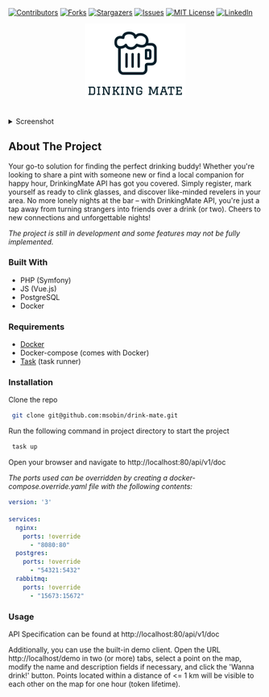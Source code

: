 [![Contributors](https://img.shields.io/github/contributors/msobin/drink-mate.svg?style=for-the-badge)](https://github.com/msobin/drink-mate/graphs/contributors)
[![Forks](https://img.shields.io/github/forks/msobin/drink-mate.svg?style=for-the-badge)](https://github.com/msobin/drink-mate/network/members)
[![Stargazers](https://img.shields.io/github/stars/msobin/drink-mate.svg?style=for-the-badge)](https://github.com/msobin/drink-mate/stargazers)
[![Issues](https://img.shields.io/github/issues/msobin/drink-mate.svg?style=for-the-badge)](https://img.shields.io/github/issues/msobin/drink-mate.svg?style=for-the-badge)
[![MIT License](https://img.shields.io/github/license/msobin/drink-mate.svg?style=for-the-badge)]( https://github.com/msobin/drink-mate/blob/master/LICENSE.txt)
[![LinkedIn](https://img.shields.io/badge/linkedin-%230077B5.svg?style=for-the-badge&logo=linkedin&logoColor=white)](https://linkedin.com/in/maximsobin)

<div align="center">
    <a href="https://github.com/msobin/drink-mate">
        <img src="images/logo.png" alt="Logo" width="200">
    </a>
</div>
<br><br>
<details>
    <summary>Screenshot</summary>
    <img src="images/screenshot-1.png" alt="Logo" width="500">
</details>

## About The Project
Your go-to solution for finding the perfect drinking buddy!
Whether you're looking to share a pint with someone new or find a local companion for happy hour, DrinkingMate API has got you covered.
Simply register, mark yourself as ready to clink glasses, and discover like-minded revelers in your area.
No more lonely nights at the bar – with DrinkingMate API, you're just a tap away from turning strangers into friends over a drink (or two).
Cheers to new connections and unforgettable nights!

*The project is still in development and some features may not be fully implemented.*

### Built With
* PHP (Symfony)
* JS (Vue.js)
* PostgreSQL
* Docker

### Requirements
* [Docker](https://www.docker.com/)
* Docker-compose (comes with Docker)
* [Task](https://taskfile.dev/) (task runner)

### Installation

Clone the repo
   ```sh
    git clone git@github.com:msobin/drink-mate.git
   ```
Run the following command in project directory to start the project
   ```sh
    task up
   ```
Open your browser and navigate to http://localhost:80/api/v1/doc

*The ports used can be overridden by creating a docker-compose.override.yaml file with the following contents:*
```yaml
version: '3'

services:
  nginx:
    ports: !override
      - "8080:80"
  postgres:
    ports: !override
      - "54321:5432"
  rabbitmq:
    ports: !override
      - "15673:15672"
```

### Usage

API Specification can be found at http://localhost:80/api/v1/doc

Additionally, you can use the built-in demo client. Open the URL http://localhost/demo in two (or more) tabs, select a point on the map, modify the name and description fields if necessary, and click the 'Wanna drink!' button. Points located within a distance of <= 1 km will be visible to each other on the map for one hour (token lifetime).

